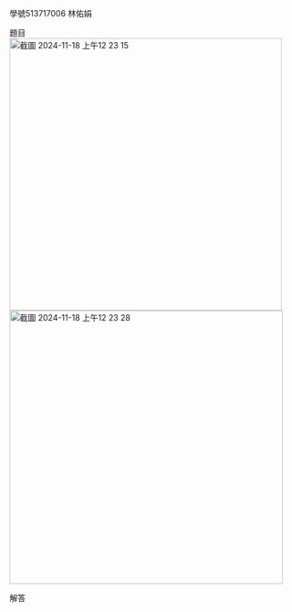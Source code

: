 學號513717006  林佑娟

題目
<img width="477" alt="截圖 2024-11-18 上午12 23 15" src="https://github.com/user-attachments/assets/143ba081-c385-40f5-90f3-0f48b2b5903e">
<img width="479" alt="截圖 2024-11-18 上午12 23 28" src="https://github.com/user-attachments/assets/3c13734f-c0c1-47fc-ba99-d3e5be7c4e5f">

解答





